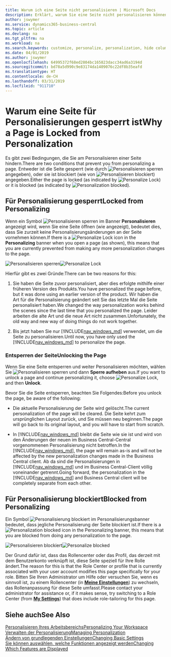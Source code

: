 ```yaml
---
title: Warum ich eine Seite nicht personalisieren | Microsoft Docs
description: Erklärt, warum Sie eine Seite nicht personalisieren können und was Sie tun können, um sie zu entsperren, sodass Sie sie anpassen können.
author: jswymer
ms.service: dynamics365-business-central
ms.topic: article
ms.devlang: na
ms.tgt_pltfrm: na
ms.workload: na
ms.search.keywords: customize, personalize, personalization, hide columns, remove fields, move fields
ms.date: 04/01/2019
ms.author: jswymer
ms.openlocfilehash: 64995372f68ed2804bc165823dacc34ad6a3194d
ms.sourcegitcommit: bd78a5d990c9e83174da1409076c22df8b35eafd
ms.translationtype: HT
ms.contentlocale: de-CH
ms.lasthandoff: 03/31/2019
ms.locfileid: "911710"
---
```

# <a name="why-a-page-is-locked-from-personalization"></a><span data-ttu-id="b93f9-103">Warum eine Seite für Personalisierungen gesperrt ist</span><span class="sxs-lookup"><span data-stu-id="b93f9-103">Why a Page is Locked from Personalization</span></span>

<span data-ttu-id="b93f9-104">Es gibt zwei Bedingungen, die Sie am Personalisieren einer Seite hindern.</span><span class="sxs-lookup"><span data-stu-id="b93f9-104">There are two conditions that prevent you from personalizing a page.</span></span> <span data-ttu-id="b93f9-105">Entweder ist die Seite gesperrt (wie durch ![Personalisieren sperren](media/personalization-lock-icon.png "Personalisieren sperren") angegeben), oder sie ist blockiert (wie von ![Personalisieren blockiert](media/personalization-blocked-icon.png "Personalisieren blockiert")) angegeben.</span><span class="sxs-lookup"><span data-stu-id="b93f9-105">Either the page is locked (as indicated by ![Personalize Lock](media/personalization-lock-icon.png "Personalize lock")) or it is blocked (as indicated by ![Personalization blocked](media/personalization-blocked-icon.png "Personalization blocked")).</span></span>

## <a name="locked-from-personalizing"></a><span data-ttu-id="b93f9-106">Für Personalisierung gesperrt</span><span class="sxs-lookup"><span data-stu-id="b93f9-106">Locked from Personalizing</span></span>

<span data-ttu-id="b93f9-107">Wenn ein Symbol ![Personalisieren sperren](media/personalization-lock-icon.png "Personalisieren sperren") im Banner **Personalisieren** angezeigt wird, wenn Sie eine Seite öffnen (wie angezeigt), bedeutet dies, dass Sie zurzeit keine Personalisierungsänderungen an der Seite vornehmen können.</span><span class="sxs-lookup"><span data-stu-id="b93f9-107">If there is a ![Personalize Lock](media/personalization-lock-icon.png "Personalize lock") icon in the **Personalizing** banner when you open a page (as shown), this means that you are currently prevented from making any more personalization changes to the page.</span></span>

<span data-ttu-id="b93f9-108">![Personalisieren sperren](media/personalization-locked.png "Personalisieren sperren")</span><span class="sxs-lookup"><span data-stu-id="b93f9-108">![Personalize Lock](media/personalization-locked.png "Personalize lock")</span></span>


<!-- This is because we changed the way personalization works behind the scenes since the last time that you personalized the page. Unfortunately, the old way and new of doing things do not work together.

The page currently includes the last personalization changes that you made. If you want to continue personalizing the page, then you can choose the lock icon and then **Unlock**. Just be aware that if you choose to unlock the page, the current personalization of the page will be cleared, and you will have to start from scratch.
-->

<span data-ttu-id="b93f9-109">Hierfür gibt es zwei Gründe:</span><span class="sxs-lookup"><span data-stu-id="b93f9-109">There can be two reasons for this:</span></span>

1. <span data-ttu-id="b93f9-110">Sie haben die Seite zuvor personalisiert, aber dies erfolgte mithilfe einer früheren Version des Produkts.</span><span class="sxs-lookup"><span data-stu-id="b93f9-110">You have personalized the page before, but it was done using an earlier version of the product.</span></span> <span data-ttu-id="b93f9-111">Wir haben die Art für die Personalisierung geändert seit Sie das letzte Mal die Seite personalisiert haben.</span><span class="sxs-lookup"><span data-stu-id="b93f9-111">We changed the way personalization works behind the scenes since the last time that you personalized the page.</span></span> <span data-ttu-id="b93f9-112">Leider arbeiten die alte Art und die neue Art nicht zusammen.</span><span class="sxs-lookup"><span data-stu-id="b93f9-112">Unfortunately, the old way and new way of doing things do not work together.</span></span>

2. <span data-ttu-id="b93f9-113">Bis jetzt haben Sie nur [!INCLUDE[nav_windows_md](includes/nav_windows_md.md)] verwendet, um die Seite zu personalisieren.</span><span class="sxs-lookup"><span data-stu-id="b93f9-113">Until now, you have only used the [!INCLUDE[nav_windows_md](includes/nav_windows_md.md)] to personalize the page.</span></span>

### <a name="unlocking-the-page"></a><span data-ttu-id="b93f9-114">Entsperren der Seite</span><span class="sxs-lookup"><span data-stu-id="b93f9-114">Unlocking the Page</span></span>

<span data-ttu-id="b93f9-115">Wenn Sie eine Seite entsperren und weiter Personalisieren möchten, wählen Sie ![Personalisieren sperren](media/personalization-lock-icon.png "Personalisieren sperren") und dann **Sperre aufheben** aus.</span><span class="sxs-lookup"><span data-stu-id="b93f9-115">If you want to unlock a page and continue personalizing it, choose ![Personalize Lock](media/personalization-lock-icon.png "Personalize lock"), and then **Unlock**.</span></span>  

<span data-ttu-id="b93f9-116">Bevor Sie die Seite entsperren, beachten Sie Folgendes:</span><span class="sxs-lookup"><span data-stu-id="b93f9-116">Before you unlock the page, be aware of the following:</span></span>

- <span data-ttu-id="b93f9-117">Die aktuelle Personalisierung der Seite wird gelöscht.</span><span class="sxs-lookup"><span data-stu-id="b93f9-117">The current personalization of the page will be cleared.</span></span> <span data-ttu-id="b93f9-118">Die Seite kehrt zum ursprünglichen Layout zurück, und Sie müssen neu beginnen.</span><span class="sxs-lookup"><span data-stu-id="b93f9-118">The page will go back to its original layout, and you will have to start from scratch.</span></span>

- <span data-ttu-id="b93f9-119">In [!INCLUDE[nav_windows_md](includes/nav_windows_md.md)] bleibt die Seite wie sie ist und wird von den Änderungen der neuen im Business Central-Central vorgenommenen Personalisierung nicht betroffen.</span><span class="sxs-lookup"><span data-stu-id="b93f9-119">In the [!INCLUDE[nav_windows_md](includes/nav_windows_md.md)], the page will remain as-is and will not be affected by the new personalization changes made in the Business Central client.</span></span> <span data-ttu-id="b93f9-120">Ab da sind die Personalisierungen in [!INCLUDE[nav_windows_md](includes/nav_windows_md.md)] und im Business Central-Client völlig voneinander getrennt.</span><span class="sxs-lookup"><span data-stu-id="b93f9-120">Going forward, the personalization in the [!INCLUDE[nav_windows_md](includes/nav_windows_md.md)] and Business Central client will be completely separate from each other.</span></span>

## <a name="blocked-from-personalizing"></a><span data-ttu-id="b93f9-121">Für Personalisierung blockiert</span><span class="sxs-lookup"><span data-stu-id="b93f9-121">Blocked from Personalizing</span></span>

<span data-ttu-id="b93f9-122">Ein Symbol ![Personalisierung blockiert](media/personalization-blocked-icon.png "Personalisierung blockiert") im Personalisierungsbanner bedeutet, dass jegliche Personalisierung der Seite blockiert ist.</span><span class="sxs-lookup"><span data-stu-id="b93f9-122">If there is a ![Personalization blocked](media/personalization-blocked-icon.png "Personalization blocked") icon in the Personalizing banner, this means that you are blocked from doing any personalization to the page.</span></span>

<span data-ttu-id="b93f9-123">![Personalisieren blockiert](media/personalization-blocked.png "Personalisieren sperren")</span><span class="sxs-lookup"><span data-stu-id="b93f9-123">![Personalize blocked](media/personalization-blocked.png "Personalize lock")</span></span>

<span data-ttu-id="b93f9-124">Der Grund dafür ist, dass das Rollencenter oder das Profil, das derzeit mit dem Benutzerkonto verknüpft ist, diese Seite speziell für Ihre Rolle ändert.</span><span class="sxs-lookup"><span data-stu-id="b93f9-124">The reason for this is that the Role Center or profile that is currently associated with your user account modifies this page specifically for your role.</span></span> <span data-ttu-id="b93f9-125">Bitten Sie Ihren Administrator um Hilfe oder versuchen Sie, wenn es sinnvoll ist, zu einem Rollencenter (in [**Meine Einstellungen**](https://businesscentral.dynamics.com?page=9176 "Navigieren Sie direkt zu Ihrer Einstellungsseite in Business Central")) zu wechseln, das Rollenanpassung für diese Seite umfasst.</span><span class="sxs-lookup"><span data-stu-id="b93f9-125">Please contact your administrator for assistance or, if it makes sense, try switching to a Role Center (from  [**My Settings**](https://businesscentral.dynamics.com?page=9176 "Go directly to your user settings page in Business Central")) that does include role-tailoring for this page.</span></span>

## <a name="see-also"></a><span data-ttu-id="b93f9-126">Siehe auch</span><span class="sxs-lookup"><span data-stu-id="b93f9-126">See Also</span></span>
[<span data-ttu-id="b93f9-127">Personalisieren Ihres Arbeitsbereichs</span><span class="sxs-lookup"><span data-stu-id="b93f9-127">Personalizing Your Workspace</span></span>](ui-personalization-manage.md)  
[<span data-ttu-id="b93f9-128">Verwalten der Personalisierung</span><span class="sxs-lookup"><span data-stu-id="b93f9-128">Managing Personalization</span></span>](ui-personalization-manage.md)  
[<span data-ttu-id="b93f9-129">Ändern von grundlegenden Einstellungen</span><span class="sxs-lookup"><span data-stu-id="b93f9-129">Changing Basic Settings</span></span>](ui-change-basic-settings.md)  
[<span data-ttu-id="b93f9-130">Sie können auswählen, welche Funktionen angezeigt werden</span><span class="sxs-lookup"><span data-stu-id="b93f9-130">Changing Which Features are Displayed</span></span>](ui-experiences.md)  
